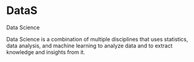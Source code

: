 # DataS
Data Science

Data Science is a combination of multiple disciplines that uses statistics, data analysis, and machine learning to analyze data and to extract knowledge and insights from it.
